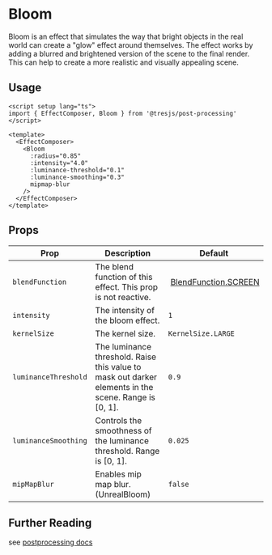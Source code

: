 # Bloom

<DocsDemo>
  <BloomDemo />
</DocsDemo>

Bloom is an effect that simulates the way that bright objects in the real world can create a "glow" effect around themselves. The effect works by adding a blurred and brightened version of the scene to the final render. This can help to create a more realistic and visually appealing scene.

## Usage

```vue
<script setup lang="ts">
import { EffectComposer, Bloom } from '@tresjs/post-processing'
</script>

<template>
  <EffectComposer>
    <Bloom
      :radius="0.85"
      :intensity="4.0"
      :luminance-threshold="0.1"
      :luminance-smoothing="0.3"
      mipmap-blur
    />
  </EffectComposer>
</template>
```

## Props

| Prop                 | Description                                                                                          | Default                                                                                                                                        |
| -------------------- | ---------------------------------------------------------------------------------------------------- | ---------------------------------------------------------------------------------------------------------------------------------------------- |
| `blendFunction`      | The blend function of this effect. This prop is not reactive.                                        |  [BlendFunction.SCREEN](https://github.com/pmndrs/postprocessing/blob/c3ce388be247916437a314f17748a75329d65df1/src/enums/BlendFunction.js#L40) |
| `intensity`          | The intensity of the bloom effect.                                                                   | `1`                                                                                                                                            |
| `kernelSize`         | The kernel size.                                                                                     | `KernelSize.LARGE`                                                                                                                             |
| `luminanceThreshold` | The luminance threshold. Raise this value to mask out darker elements in the scene. Range is [0, 1]. | `0.9`                                                                                                                                          |
| `luminanceSmoothing` | Controls the smoothness of the luminance threshold. Range is [0, 1].                                 | `0.025`                                                                                                                                        |
| `mipMapBlur`         | Enables mip map blur. (UnrealBloom)                                                                  | `false`                                                                                                                                        |

## Further Reading
see [postprocessing docs](https://pmndrs.github.io/postprocessing/public/docs/class/src/effects/BloomEffect.js~BloomEffect.html)
